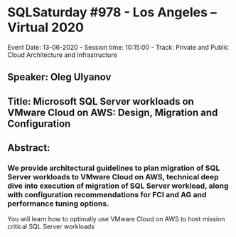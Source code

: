 # SQLSaturday #978 - Los Angeles – Virtual 2020
Event Date: 13-06-2020 - Session time: 10:15:00 - Track: Private and Public Cloud Architecture and Infrastructure 
## Speaker: Oleg Ulyanov
## Title: Microsoft SQL Server workloads on VMware Cloud on AWS: Design, Migration and Configuration
## Abstract:
### We provide architectural guidelines to plan migration of SQL Server workloads to VMware Cloud on AWS, technical deep dive into execution of migration of SQL Server workload, along with configuration recommendations for FCI and AG and performance tuning options.
You will learn how to optimally use VMware Cloud on AWS to host mission critical SQL Server workloads
